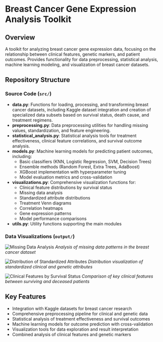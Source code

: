 # Breast Cancer Gene Expression Analysis Toolkit

## Overview
A toolkit for analyzing breast cancer gene expression data, focusing on the relationship between clinical features, genetic markers, and patient outcomes. Provides functionality for data preprocessing, statistical analysis, machine learning modeling, and visualization of breast cancer datasets.

## Repository Structure

### Source Code (`src/`)
- **data.py**: Functions for loading, processing, and transforming breast cancer datasets, including Kaggle dataset integration and creation of specialized data subsets based on survival status, death cause, and treatment regimens.
- **preprocessing.py**: Data preprocessing utilities for handling missing values, standardization, and feature engineering.
- **statistical_analysis.py**: Statistical analysis tools for treatment effectiveness, clinical feature correlations, and survival outcome analysis.
- **models.py**: Machine learning models for predicting patient outcomes, including:
  - Basic classifiers (KNN, Logistic Regression, SVM, Decision Trees)
  - Ensemble methods (Random Forest, Extra Trees, AdaBoost)
  - XGBoost implementation with hyperparameter tuning
  - Model evaluation metrics and cross-validation
- **visualizations.py**: Comprehensive visualization functions for:
  - Clinical feature distributions by survival status
  - Missing data analysis
  - Standardized attribute distributions
  - Treatment Venn diagrams
  - Correlation heatmaps
  - Gene expression patterns
  - Model performance comparisons
- **utils.py**: Utility functions supporting the main modules

### Data Visualizations (`output/`)

![Missing Data Analysis](output/missing_data.png)
*Analysis of missing data patterns in the breast cancer dataset*

![Distribution of Standardized Attributes](output/distribution_of_standardized_attributes.png)
*Distribution visualization of standardized clinical and genetic attributes*

![Clinical Features by Survival Status](output/clinical_features_by_survival_status.png)
*Comparison of key clinical features between surviving and deceased patients*

## Key Features
- Integration with Kaggle datasets for breast cancer research
- Comprehensive preprocessing pipeline for clinical and genetic data
- Statistical analysis of treatment effectiveness and survival outcomes
- Machine learning models for outcome prediction with cross-validation
- Visualization tools for data exploration and result interpretation
- Combined analysis of clinical features and genetic markers
